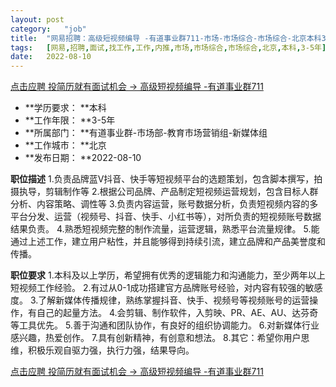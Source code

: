 ```yaml
---
layout:	post
category:	"job"
title:	"网易招聘：高级短视频编导 -有道事业群711-市场-市场综合-市场综合-北京本科3-5年"
tags:	[网易,招聘,面试,找工作,工作,内推,市场,市场综合,市场综合,北京,本科,3-5年]
date:	2022-08-10
---
```


[点击应聘 投简历就有面试机会 -> 高级短视频编导 -有道事业群711](http://mobile.bole.netease.com/bole/boleDetail?id=42244&employeeId=346f03c3cda5f04c&key=all)



- **学历要求： **本科
- **工作年限： **3-5年
- **所属部门： **有道事业群-市场部-教育市场营销组-新媒体组
- **工作城市： **北京
- **发布日期： **2022-08-10



**职位描述**
1.负责品牌蓝V抖音、快手等短视频平台的选题策划，包含脚本撰写，拍摄执导，剪辑制作等
2.根据公司品牌、产品制定短视频运营规划，包含目标人群分析、内容策略、调性等
3.负责内容运营，账号数据分析，负责短视频内容的多平台分发、运营（视频号、抖音、快手、小红书等），对所负责的短视频账号数据结果负责。
4.熟悉短视频完整的制作流量，运营逻辑，熟悉平台流量规律。 
5.能通过上述工作，建立用户粘性，并且能够得到持续引流，建立品牌和产品美誉度和传播。



**职位要求**
1.本科及以上学历，希望拥有优秀的逻辑能力和沟通能力，至少两年以上短视频工作经验。
2.有过从0-1成功搭建官方品牌账号经验，对内容有较强的敏感度。
3.了解新媒体传播规律，熟练掌握抖音、快手、视频号等视频账号的运营操作，有自己的起量方法。
4.会剪辑、制作软件，入剪映、PR、AE、AU、达芬奇等工具优先。
5.善于沟通和团队协作，有良好的组织协调能力。
6.对新媒体行业感兴趣，热爱创作。
7.具有创新精神，有创意和想法。
8.其它：希望你用户思维，积极乐观自驱力强，执行力强，结果导向。



[点击应聘 投简历就有面试机会 -> 高级短视频编导 -有道事业群711](http://mobile.bole.netease.com/bole/boleDetail?id=42244&employeeId=346f03c3cda5f04c&key=all)